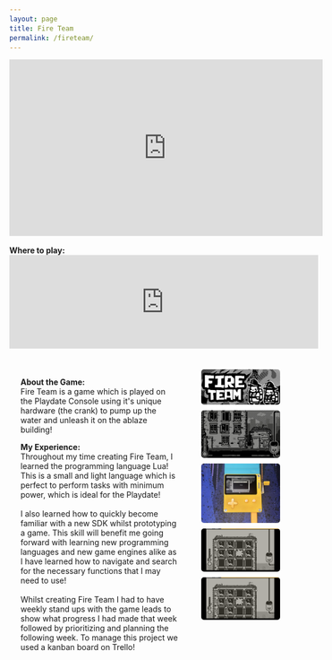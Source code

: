 ```yaml
---
layout: page
title: Fire Team
permalink: /fireteam/
---
```


<style>
  .game-page-container {
    display: flex;
    gap: 20px;
    margin: 20px;
  }

    
  .game-description {
    flex: 2;
    padding-right: 20px;
  }
  .game-images {
    flex: 1;
    display: flex;
    flex-direction: column;
    gap: 10px;
  }
  .game-images img {
    width: 100%;
    border-radius: 5px;
  }
  .embed-wrapper{
    display: flex;
    allign-items: center;
  }
  .spacer{
    height: auto;
    width: 100px;
  }
</style>

<iframe width="560" height="315" src="https://www.youtube.com/embed/YVx7q3mQ2nA?si=wR-avY-xtCi0MwZL" title="YouTube video player" frameborder="0" allow="accelerometer; autoplay; clipboard-write; encrypted-media; gyroscope; picture-in-picture; web-share" referrerpolicy="strict-origin-when-cross-origin" allowfullscreen></iframe>

<div class="embed-wrapper">
      <p> <strong>Where to play:</strong> <br>
      <iframe frameborder="0" src="https://itch.io/embed/2815691?dark=true" width="552" height="167"><a href="https://kungaroh.itch.io/fire-team">Fire Team by Kungaroh | Henry</a></iframe></p>       
      </div>
<div class="game-page-container">
  <!-- contain the embed -->
      
  
  <!-- Game description and experience -->
  <div class="game-description">
      <!-- <br> <a href="https://kungaroh.itch.io/fire-team" target="_blank">On My Itch page</a> -->
    <p><strong>About the Game:</strong><br> Fire Team is a game which is played on the Playdate Console using it's unique hardware (the crank) to pump up the water and unleash it on the ablaze building!</p>
    <p><strong>My Experience:</strong><br> Throughout my time creating Fire Team, I learned the programming language Lua! This is a small and light language which is perfect to perform tasks with minimum power, which is ideal for the Playdate!
      <br><br> I also learned how to quickly become familiar with a new SDK whilst prototyping a game. This skill will benefit me going forward with learning new programming languages and new game engines alike as I have learned how to navigate and search for the necessary functions that I may need to use!
      <br><br> Whilst creating Fire Team I had to have weekly stand ups with the game leads to show what progress I had made that week followed by prioritizing and planning the following week. To manage this project we used a kanban board on Trello!
    </p>
  </div>

  <!-- Game images -->
  <div class="game-images">
    <img src="/FireTeam Images/FireTeam Logo.png" alt="Fire Team Logo">
    <img src="/FireTeam Images/ladders and spray.gif" alt="A gif where the ladder increase and the hose is sprayed">
    <img src="/FireTeam Images/playing on playdate.jpeg" alt="An image of the game on a playdate">
    <img src="/FireTeam Images/medium building.png" alt="An image of a large building in the game on fire">
    <img src="/FireTeam Images/large building.png" alt="An image of a large building in the game on fire">
    <!-- Add more images as needed -->
  </div>
</div>
